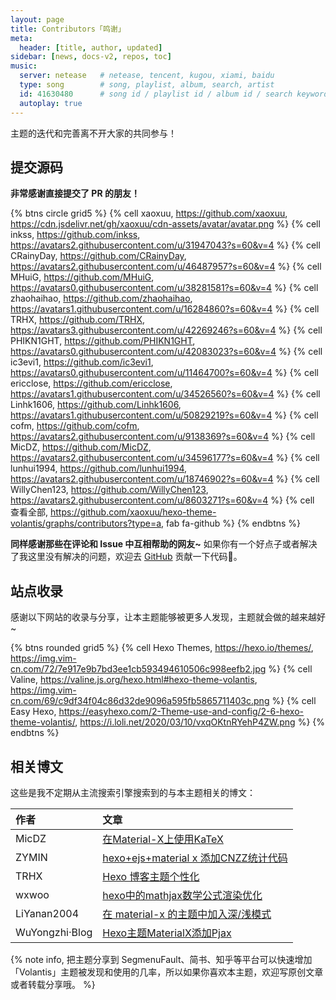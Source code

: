 ```yaml
---
layout: page
title: Contributors「鸣谢」
meta:
  header: [title, author, updated]
sidebar: [news, docs-v2, repos, toc]
music:
  server: netease   # netease, tencent, kugou, xiami, baidu
  type: song        # song, playlist, album, search, artist
  id: 41630480      # song id / playlist id / album id / search keyword
  autoplay: true
---
```


主题的迭代和完善离不开大家的共同参与！

## 提交源码

**非常感谢直接提交了 PR 的朋友！**

{% btns circle grid5 %}
{% cell xaoxuu, https://github.com/xaoxuu, https://cdn.jsdelivr.net/gh/xaoxuu/cdn-assets/avatar/avatar.png %}
{% cell inkss, https://github.com/inkss, https://avatars2.githubusercontent.com/u/31947043?s=60&v=4 %}
{% cell CRainyDay, https://github.com/CRainyDay, https://avatars2.githubusercontent.com/u/46487957?s=60&v=4 %}
{% cell MHuiG, https://github.com/MHuiG, https://avatars0.githubusercontent.com/u/38281581?s=60&v=4 %}
{% cell zhaohaihao, https://github.com/zhaohaihao, https://avatars1.githubusercontent.com/u/16284860?s=60&v=4 %}
{% cell TRHX, https://github.com/TRHX, https://avatars3.githubusercontent.com/u/42269246?s=60&v=4 %}
{% cell PHIKN1GHT, https://github.com/PHIKN1GHT, https://avatars0.githubusercontent.com/u/42083023?s=60&v=4 %}
{% cell ic3evi1, https://github.com/ic3evi1, https://avatars0.githubusercontent.com/u/11464700?s=60&v=4 %}
{% cell ericclose, https://github.com/ericclose, https://avatars1.githubusercontent.com/u/34526560?s=60&v=4 %}
{% cell Linhk1606, https://github.com/Linhk1606, https://avatars1.githubusercontent.com/u/50829219?s=60&v=4 %}
{% cell cofm, https://github.com/cofm, https://avatars2.githubusercontent.com/u/9138369?s=60&v=4 %}
{% cell MicDZ, https://github.com/MicDZ, https://avatars2.githubusercontent.com/u/34596177?s=60&v=4 %}
{% cell lunhui1994, https://github.com/lunhui1994, https://avatars2.githubusercontent.com/u/18746902?s=60&v=4 %}
{% cell WillyChen123, https://github.com/WillyChen123, https://avatars2.githubusercontent.com/u/8603271?s=60&v=4 %}
{% cell 查看全部, https://github.com/xaoxuu/hexo-theme-volantis/graphs/contributors?type=a, fab fa-github %}
{% endbtns %}


**同样感谢那些在评论和 Issue 中互相帮助的网友~**
如果你有一个好点子或者解决了我这里没有解决的问题，欢迎去 [GitHub](https://github.com/xaoxuu/hexo-theme-volantis/) 贡献一下代码👏。


## 站点收录

感谢以下网站的收录与分享，让本主题能够被更多人发现，主题就会做的越来越好~

{% btns rounded grid5 %}
{% cell Hexo Themes, https://hexo.io/themes/, https://img.vim-cn.com/72/7e917e9b7bd3ee1cb593494610506c998eefb2.jpg %}
{% cell Valine, https://valine.js.org/hexo.html#hexo-theme-volantis, https://img.vim-cn.com/69/c9df34f04c86d32de9096a595fb5865711403c.png %}
{% cell Easy Hexo, https://easyhexo.com/2-Theme-use-and-config/2-6-hexo-theme-volantis/, https://i.loli.net/2020/03/10/vxqOKtnRYehP4ZW.png %}
{% endbtns %}

## 相关博文

这些是我不定期从主流搜索引擎搜索到的与本主题相关的博文：

<overflow>

| 作者   | 文章                                                         |
| :------ | :------------------------------------------------------------ |
| MicDZ | [在Material-X上使用KaTeX](https://www.micdz.cn/article/katex-on-volantis/) |
| ZYMIN | [hexo+ejs+material x 添加CNZZ统计代码](https://zymin.cn/arcticle/hexo+ejs+material.html) |
| TRHX | [Hexo 博客主题个性化](https://itrhx.com/2018/08/27/A04-Hexo-blog-topic-personalization/) |
| wxwoo | [hexo中的mathjax数学公式渲染优化](https://wxwoo.top/2019/05/15/hexo-mathjax-renderer-optimization/) |
| LiYanan2004 | [在 material-x 的主题中加入深/浅模式](https://liyanan2004.ml/Enable_Dark_mode_in_your_blog_with_material-x//) |
| WuYongzhi·Blog | [Hexo主题MaterialX添加Pjax](https://wuyongzhi.top/undefined/999270176/) |

{% note info, 把主题分享到 SegmenuFault、简书、知乎等平台可以快速增加「Volantis」主题被发现和使用的几率，所以如果你喜欢本主题，欢迎写原创文章或者转载分享哦。 %}
